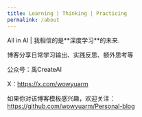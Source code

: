 ```yaml
---
title: Learning | Thinking | Practicing
permalink: /about
---
```

All in AI | 我相信的是\*\*深度学习\*\*的未来.



博客分享日常学习输出、实践反思、额外思考等



公众号：禹CreateAI



X：https://x.com/wowyuarm



如果你对该博客模板感兴趣，欢迎关注：https://github.com/wowyuarm/Personal-blog
